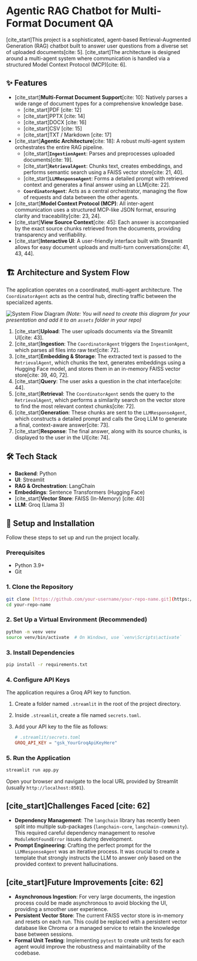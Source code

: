 # Agentic RAG Chatbot for Multi-Format Document QA

[cite_start]This project is a sophisticated, agent-based Retrieval-Augmented Generation (RAG) chatbot built to answer user questions from a diverse set of uploaded documents[cite: 5]. [cite_start]The architecture is designed around a multi-agent system where communication is handled via a structured Model Context Protocol (MCP)[cite: 6].

## ✨ Features

-   [cite_start]**Multi-Format Document Support**[cite: 10]: Natively parses a wide range of document types for a comprehensive knowledge base.
    -   [cite_start]PDF [cite: 12]
    -   [cite_start]PPTX [cite: 14]
    -   [cite_start]DOCX [cite: 16]
    -   [cite_start]CSV [cite: 15]
    -   [cite_start]TXT / Markdown [cite: 17]
-   [cite_start]**Agentic Architecture**[cite: 18]: A robust multi-agent system orchestrates the entire RAG pipeline.
    -   [cite_start]**`IngestionAgent`**: Parses and preprocesses uploaded documents[cite: 19].
    -   [cite_start]**`RetrievalAgent`**: Chunks text, creates embeddings, and performs semantic search using a FAISS vector store[cite: 21, 40].
    -   [cite_start]**`LLMResponseAgent`**: Forms a detailed prompt with retrieved context and generates a final answer using an LLM[cite: 22].
    -   **`CoordinatorAgent`**: Acts as a central orchestrator, managing the flow of requests and data between the other agents.
-   [cite_start]**Model Context Protocol (MCP)**: All inter-agent communication uses a structured MCP-like JSON format, ensuring clarity and traceability[cite: 23, 24].
-   [cite_start]**View Source Context**[cite: 45]: Each answer is accompanied by the exact source chunks retrieved from the documents, providing transparency and verifiability.
-   [cite_start]**Interactive UI**: A user-friendly interface built with Streamlit allows for easy document uploads and multi-turn conversations[cite: 41, 43, 44].

## 🏗️ Architecture and System Flow

The application operates on a coordinated, multi-agent architecture. The `CoordinatorAgent` acts as the central hub, directing traffic between the specialized agents.

![System Flow Diagram](assets/system-flow.png) 
*(Note: You will need to create this diagram for your presentation and add it to an `assets` folder in your repo)*

1.  [cite_start]**Upload**: The user uploads documents via the Streamlit UI[cite: 43].
2.  [cite_start]**Ingestion**: The `CoordinatorAgent` triggers the `IngestionAgent`, which parses all files into raw text[cite: 72].
3.  [cite_start]**Embedding & Storage**: The extracted text is passed to the `RetrievalAgent`, which chunks the text, generates embeddings using a Hugging Face model, and stores them in an in-memory FAISS vector store[cite: 39, 40, 72].
4.  [cite_start]**Query**: The user asks a question in the chat interface[cite: 44].
5.  [cite_start]**Retrieval**: The `CoordinatorAgent` sends the query to the `RetrievalAgent`, which performs a similarity search on the vector store to find the most relevant context chunks[cite: 72].
6.  [cite_start]**Generation**: These chunks are sent to the `LLMResponseAgent`, which constructs a detailed prompt and calls the Groq LLM to generate a final, context-aware answer[cite: 73].
7.  [cite_start]**Response**: The final answer, along with its source chunks, is displayed to the user in the UI[cite: 74].

## 🛠️ Tech Stack

-   **Backend**: Python
-   **UI**: Streamlit
-   **RAG & Orchestration**: LangChain
-   **Embeddings**: Sentence Transformers (Hugging Face)
-   [cite_start]**Vector Store**: FAISS (In-Memory) [cite: 40]
-   **LLM**: Groq (Llama 3)

## 🚀 Setup and Installation

Follow these steps to set up and run the project locally.

### Prerequisites

-   Python 3.9+
-   Git

### 1. Clone the Repository

```bash
git clone [https://github.com/your-username/your-repo-name.git](https://github.com/your-username/your-repo-name.git)
cd your-repo-name
```

### 2. Set Up a Virtual Environment (Recommended)

```bash
python -m venv venv
source venv/bin/activate  # On Windows, use `venv\Scripts\activate`
```

### 3. Install Dependencies

```bash
pip install -r requirements.txt
```

### 4. Configure API Keys

The application requires a Groq API key to function.

1.  Create a folder named `.streamlit` in the root of the project directory.
2.  Inside `.streamlit`, create a file named `secrets.toml`.
3.  Add your API key to the file as follows:

    ```toml
    # .streamlit/secrets.toml
    GROQ_API_KEY = "gsk_YourGroqApiKeyHere"
    ```

### 5. Run the Application

```bash
streamlit run app.py
```

Open your browser and navigate to the local URL provided by Streamlit (usually `http://localhost:8501`).

## [cite_start]Challenges Faced [cite: 62]

-   **Dependency Management**: The `langchain` library has recently been split into multiple sub-packages (`langchain-core`, `langchain-community`). This required careful dependency management to resolve `ModuleNotFoundError` issues during development.
-   **Prompt Engineering**: Crafting the perfect prompt for the `LLMResponseAgent` was an iterative process. It was crucial to create a template that strongly instructs the LLM to answer *only* based on the provided context to prevent hallucinations.

## [cite_start]Future Improvements [cite: 62]

-   **Asynchronous Ingestion**: For very large documents, the ingestion process could be made asynchronous to avoid blocking the UI, providing a smoother user experience.
-   **Persistent Vector Store**: The current FAISS vector store is in-memory and resets on each run. This could be replaced with a persistent vector database like Chroma or a managed service to retain the knowledge base between sessions.
-   **Formal Unit Testing**: Implementing `pytest` to create unit tests for each agent would improve the robustness and maintainability of the codebase.
